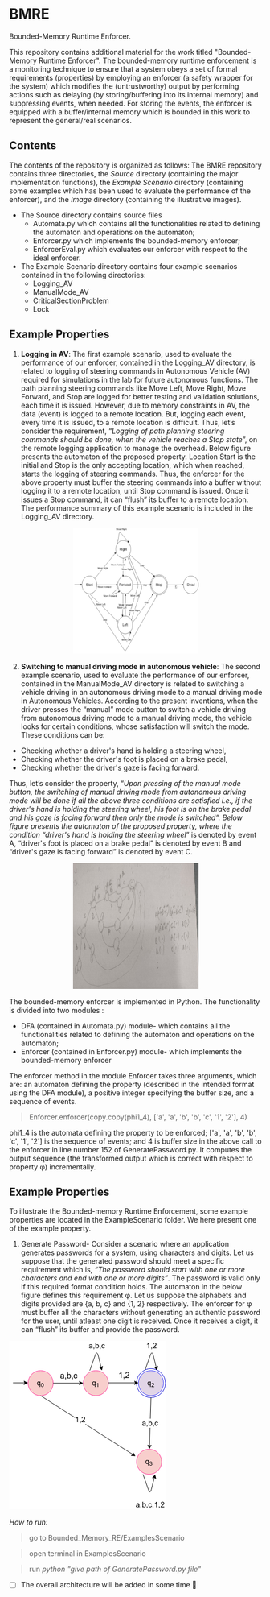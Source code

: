# BMRE
Bounded-Memory Runtime Enforcer.

This repository contains additional material for the work titled "Bounded-Memory Runtime Enforcer". The bounded-memory runtime enforcement is a monitoring technique to ensure that a system obeys a set of formal requirements (properties) by employing an enforcer (a safety wrapper for the system) which modifies the (untrustworthy) output by performing actions such as delaying (by storing/buffering into its internal memory) and suppressing events, when needed. For storing the events, the enforcer is equipped with a buffer/internal memory which is bounded in this work to represent the general/real scenarios.


<!-- 
Runtime Enforcement (RE) is a monitoring technique to ensure that a system obeys a set of formal requirements (properties). RE employs an enforcer (a safety wrapper for the system) which modifies the (untrustworthy) output by performing actions such as delaying (by storing/buffering into its internal memory) and suppressing events, when needed. In usual RE mechanisms, the internal memory of the enforcer is considered to be unbounded/infinite. But in a real situation, the enforcer has a bounded internal memory. So, this work studies RE with a bounded buffer, i.e., it talks about how the enforcer tackles the situation when the buffer
is bounded/finite. The general schema is shown in the figure below where σ is the sequence of events given as input to the enforcer and o is the transformed output that is correct with respect to property φ.

![This is an image](https://github.com/saumyashankarsinha/BMRE/blob/main/Images/bme.png)
-->
## Contents
The contents of the repository is organized as follows: The BMRE repository contains three directories, the *Source* directory (containing the major implementation functions), the *Example Scenario* directory (containing some examples which has been used to evaluate the performance of the enforcer), and the *Image* directory (containing the illustrative images).
- The Source directory contains source files
  - Automata.py which contains all the functionalities related to defining the automaton and operations on the automaton;
  - Enforcer.py which implements the bounded-memory enforcer;
  - EnforcerEval.py which evaluates our enforcer with respect to the ideal enforcer.
- The Example Scenario directory contains four example scenarios contained in the following directories:
  - Logging_AV
  - ManualMode_AV
  - CriticalSectionProblem 
  - Lock
  
## Example Properties
1. **Logging in AV**: The first example scenario, used to evaluate the performance of our enforcer, contained in the Logging_AV directory, is related to logging of steering commands in Autonomous Vehicle (AV) required for simulations in the lab for future autonomous functions. The path planning steering commands like Move Left, Move Right, Move Forward, and Stop are logged for better testing and validation solutions, each time it is issued. However, due to memory constraints in AV, the data (event) is logged to a remote location. But, logging each event, every time it is issued, to a remote location is difficult. Thus, let’s consider the requirement, “*Logging of path planning steering commands should be done, when the vehicle reaches a Stop state*”, on the remote logging application to manage the overhead. Below figure presents the automaton of the proposed property. Location Start is the initial and Stop is the only accepting location, which when reached, starts the logging of steering commands. Thus, the enforcer for the above property must buffer the steering commands into a buffer without logging it to a remote location, until Stop command is issued. Once it issues a Stop command, it can “flush” its buffer to a remote location. The performance summary of this example scenario is included in the Logging_AV directory.
<p align="center">
  <img src="https://github.com/saumyashankarsinha/BMRE/blob/main/Images/Logging_AV.png" width="250" height="250">
</p>

2. **Switching to manual driving mode in autonomous vehicle**: The second example scenario, used to evaluate the performance of our enforcer, contained in the ManualMode_AV directory is related to switching a vehicle driving in an autonomous driving mode to a manual driving mode in Autonomous Vehicles. According to the present inventions, when the driver presses the “manual” mode button to switch a vehicle driving from autonomous driving mode to a manual driving mode, the vehicle looks for certain conditions, whose satisfaction will switch the mode. These conditions can be:
  - Checking whether a driver's hand is holding a steering wheel,
  - Checking whether the driver's foot is placed on a brake pedal,
  - Checking whether the driver's gaze is facing forward.
  
Thus, let’s consider the property, “*Upon pressing of the manual mode button, the switching of manual driving mode from autonomous driving mode will be done if all the above three conditions are satisfied i.e., if the driver's hand is holding the steering wheel, his foot is on the brake pedal and his gaze is facing forward then only the mode is switched”. Below figure presents the automaton of the proposed property, where the condition “driver's hand is holding the steering wheel*” is denoted by event A, “driver's foot is placed on a brake pedal” is denoted by event B and “driver's gaze is facing forward” is denoted by event C.

<p align="center">
  <img src="https://github.com/saumyashankarsinha/BMRE/blob/main/Images/ManualMode_AV.jpg" width="250" height="250">
</p>


The bounded-memory enforcer is implemented in Python. The functionality is divided into two modules :
- DFA (contained in Automata.py) module- which contains all the functionalities related to defining the automaton and operations on the automaton;
- Enforcer (contained in Enforcer.py) module- which implements the bounded-memory enforcer

The enforcer method in the module Enforcer takes three arguments, which are: an automaton defining the property (described in the intended format using the  DFA module), a positive integer specifying the buffer size, and a sequence of events.
> Enforcer.enforcer(copy.copy(phi1_4), ['a', 'a', 'b', 'b', 'c', '1', '2'], 4)  

 phi1_4 is the automata defining the property to be enforced; ['a', 'a', 'b', 'b', 'c', '1', '2'] is the sequence of events; and 4 is buffer size in the above call to the enforcer in line number 152 of GeneratePassword.py. It computes the output sequence (the transformed output which is correct with respect to property φ) incrementally.

## Example Properties
To illustrate the Bounded-memory Runtime Enforcement, some example properties are located in the ExampleScenario folder. We here present one of the example property.

1. Generate Password- Consider a scenario where an application generates passwords for a system, using characters and digits. Let us suppose that the generated password should meet a specific requirement which is, *“The password should start with one or more characters and end with one or more digits”*. The password is valid only if this required format condition holds. The automaton in the below figure defines this requirement φ. Let us suppose the alphabets and digits provided are {a, b, c} and {1, 2} respectively. The enforcer for φ must buffer all the characters without generating an authentic password for the user, until atleast one digit is received. Once it receives a digit, it can “flush” its buffer and provide the password.

![This is an image](https://github.com/saumyashankarsinha/BMRE/blob/main/Images/password.png)

*How to run:*
> go to Bounded_Memory_RE/ExamplesScenario

> open terminal in ExamplesScenario

> run *python "give path of GeneratePassword.py file"*

- [ ] The overall architecture will be added in some time :tada:
